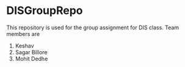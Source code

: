 # DISGroupRepo
This repository is used for the group assignment for DIS class.
Team members are 

1. Keshav
2. Sagar Billore
3. Mohit Dedhe
